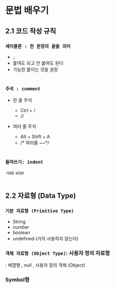 # 문법 배우기 

## 2.1 코드 작성 규칙  
### `세미콜론 : 한 문장의 끝을 의미`
- `;`
- 붙여도 되고 안 붙여도 된다
- 가능한 붙이는 것을 권장 
<br /><br />


### `주석 : comment`
- 한 줄 주석
  - Ctrl + /
  - //
  
- 여러 줄 주석
  - Alt + Shift + A 
  - /* 여러줄 ~~*/
<br /><br />



### `들여쓰기: indent`
-tab size
<br /><br />

## 2.2 자료형 (Data Type) <br />

### `기본 자료형 (Primitive Type)` <br />
- String
- number
- boolean
- undefined (거의 사용하지 않는다)



### `객체 자료형 (Object Type)`: 사용자 정의 자료형
  : 배열형 , null , 사용자 정의 객체 (Object)
### Symbol형